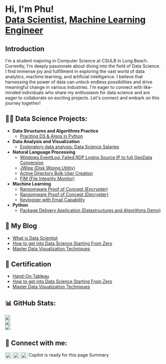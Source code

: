 <h1>Hi, I'm Phu! <br/> <a href="https://www.linkedin.com/in/quachthienphu/">Data Scientist</a>, <a href="https://github.com/quachphu">Machine Learning Engineer</a> 
<h2>Introduction</h2>
    I'm a student majoring in Computer Science at CSULB in Long Beach. Currently, I'm deeply passionate about diving into the field of Data Science. I find immense joy and fulfillment in exploring the vast world of data analytics, machine learning, and artificial intelligence. I believe that harnessing the power of data can unlock endless possibilities and drive meaningful change in various industries. I'm eager to connect with like-minded individuals who share my enthusiasm for data science and are eager to collaborate on exciting projects. Let's connect and embark on this journey together!
<h2>👨‍💻 Data Science Projects:</h2>

- <b>Data Structures and Algorithms Practice </b>
  - [Praciting DS & Algos in Python](https://github.com/joshmadakor1/Algorithms-Practice)
- <b>Data Analysis and Visualization </b>
  - [Exploratory data analysis: Data Science Salaries](https://github.com/quachphu/Project/blob/main/EDA%20(1).ipynb)
- <b>Natural Language Processing </b>
  - [Windows EventLog: Failed RDP Logins Source IP to full GeoData Conversion](https://github.com/joshmadakor1/Sentinel-Lab)
  - [JWipe (Disk Wiping Utility)](https://github.com/joshmadakor1/Jwipe.PowerShell)
  - [Active Directory Bulk User Creation](https://github.com/joshmadakor1/AD_PS)
  - [FIM (File Integrity Monitor)](https://github.com/joshmadakor1/PowerShell-Integrity-FIM)
- <b>Machine Learning</b>
  - [Ransomware Proof of Concept (Encrypter)](https://github.com/joshmadakor1/EncrypterPOC)
  - [Ransomware Proof of Concept (Decrypter)](https://github.com/joshmadakor1/DecrypterPOC)
  - [Keylogger with Email Capability](https://github.com/joshmadakor1/Key-Logger-With-Email)
- <b>Python</b>
  - [Package Delivery Application (Datastructures and Algorithms Demo)](https://github.com/joshmadakor1/Package-Delivery-Pathfinding-Algorithm)

<h2>📝 My Blog </h2>

- [What is Data Scientist ](https://www.youtube.com/watch?v=uHy3oM7NnoU)
- [How to get into Data Science Starting From Zero](https://www.youtube.com/watch?v=a83ASGn_V_s)
- [Master Data Visualization Techniques](https://www.youtube.com/watch?v=N-L9hklSlNk)

<h2>🪪 Certification </h2>

- [Hand-On Tableau](https://www.youtube.com/watch?v=uHy3oM7NnoU)
- [How to get into Data Science Starting From Zero](https://www.youtube.com/watch?v=a83ASGn_V_s)
- [Master Data Visualization Techniques](https://www.youtube.com/watch?v=N-L9hklSlNk)



## 📊 GitHub Stats:
![](https://github-readme-stats.vercel.app/api?username=quachphu&theme=default&hide_border=false&include_all_commits=false&count_private=true)<br/>
![](https://github-readme-streak-stats.herokuapp.com/?user=quachphu&theme=default&hide_border=false)<br/>
![](https://github-readme-stats.vercel.app/api/top-langs/?username=quachphu&theme=default&hide_border=false&include_all_commits=false&count_private=true&layout=compact)



<!-- Proudly created with GPRM ( https://gprm.itsvg.in ) -->



<h2> 🤳 Connect with me:</h2>

[<img align="left" alt="JoshMadakor | Leetcode" width="22px" src="https://cdn.jsdelivr.net/npm/simple-icons@v3/icons/leetcode.svg" />][leetcode]
[<img align="left" alt="JoshMadakor | LinkedIn" width="22px" src="https://cdn.jsdelivr.net/npm/simple-icons@v3/icons/linkedin.svg" />][linkedin]
[<img align="left" alt="JoshMadakor | Instagram" width="22px" src="https://cdn.jsdelivr.net/npm/simple-icons@v3/icons/instagram.svg" />][instagram]


[leetcode]: https://leetcode.com/PhuQuach/
[instagram]: https://www.instagram.com/phuquach/
[linkedin]: https://www.linkedin.com/in/quachthienphu/

<!--
**joshmadakor1/joshmadakor1** is a ✨ _special_ ✨ repository because its `README.md` (this file) appears on your GitHub profile.

Here are some ideas to get you started:

- 🔭 I’m currently working on ...
- 🌱 I’m currently learning ...
- 👯 I’m looking to collaborate on ...
- 🤔 I’m looking for help with ...
- 💬 Ask me about ...
- 📫 How to reach me: ...
- 😄 Pronouns: ...
- ⚡ Fun fact: ...
-->


Copilot is ready for this page
Summary
